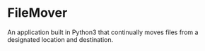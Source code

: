 # FileMover
 An application built in Python3 that continually moves files from a designated location and destination.
